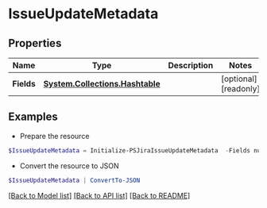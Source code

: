 # IssueUpdateMetadata
## Properties

Name | Type | Description | Notes
------------ | ------------- | ------------- | -------------
**Fields** | [**System.Collections.Hashtable**](FieldMetadata.md) |  | [optional] [readonly] 

## Examples

- Prepare the resource
```powershell
$IssueUpdateMetadata = Initialize-PSJiraIssueUpdateMetadata  -Fields null
```

- Convert the resource to JSON
```powershell
$IssueUpdateMetadata | ConvertTo-JSON
```

[[Back to Model list]](../README.md#documentation-for-models) [[Back to API list]](../README.md#documentation-for-api-endpoints) [[Back to README]](../README.md)

